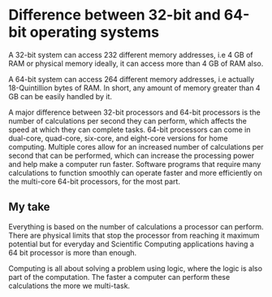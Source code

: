 # Difference between 32-bit and 64-bit operating systems

A 32-bit system can access 232 different memory addresses, i.e 4 GB of RAM or physical memory ideally, it can access more than 4 GB of RAM also.

A 64-bit system can access 264 different memory addresses, i.e actually 18-Quintillion bytes of RAM. In short, any amount of memory greater than 4 GB can be easily handled by it.

A major difference between 32-bit processors and 64-bit processors is the number of calculations per second they can perform, which affects the speed at which they can complete tasks. 64-bit processors can come in dual-core, quad-core, six-core, and eight-core versions for home computing. Multiple cores allow for an increased number of calculations per second that can be performed, which can increase the processing power and help make a computer run faster. Software programs that require many calculations to function smoothly can operate faster and more efficiently on the multi-core 64-bit processors, for the most part. 

## My take

Everything is based on the number of calculations a processor can perform. There are physical limits that stop the processor from reaching it maximum potential but for everyday and Scientific Computing applications having a 64 bit processor is more than enough.

Computing is all about solving a problem using logic, where the logic is also part of the computation. The faster a computer can perform these calculations the more we multi-task.